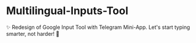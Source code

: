 # Multilingual-Inputs-Tool
✨ Redesign of Google Input Tool with Telegram Mini-App. Let's start typing smarter, not harder! 🚀
